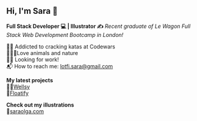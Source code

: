 ## Hi, I'm Sara 👀
**Full Stack Developer 💻 | Illustrator ✍️**
*Recent graduate of Le Wagon Full Stack Web Development Bootcamp in London!*

🐱‍👤 Addicted to cracking katas at Codewars  
🦆🐷🌲Love animals and nature  
👩‍💻 Looking for work!  
📬 How to reach me: lotfi.sara@gmail.com  

**My latest projects**  
🏋️‍♀️[Wellsy](wellsy.live)  
🚤[Floatify](floatifyapp.herokuapp.com)

**Check out my illustrations**  
🌱[saraolga.com](saraolga.com)

<!--
**saralotfi/saralotfi** is a ✨ _special_ ✨ repository because its `README.md` (this file) appears on your GitHub profile.

Here are some ideas to get you started:

- 🔭 I’m currently working on ...
- 🌱 I’m currently learning ...
- 👯 I’m looking to collaborate on ...
- 🤔 I’m looking for help with ...
- 💬 Ask me about ...
- 📫 How to reach me: ...
- 😄 Pronouns: ...
- ⚡ Fun fact: ...
-->
